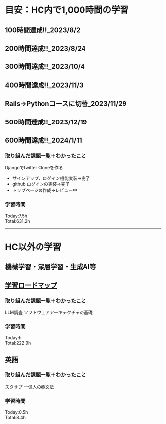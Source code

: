 # 目安：HC内で1,000時間の学習
## 100時間達成!!_2023/8/2
## 200時間達成!!_2023/8/24
## 300時間達成!!_2023/10/4
## 400時間達成!!_2023/11/3
## Rails→Pythonコースに切替_2023/11/29
## 500時間達成!!_2023/12/19
## 600時間達成!!_2024/1/11

### 取り組んだ課題一覧＋わかったこと
Djangoでtwitter Cloneを作る
- サインアップ、ログイン機能実装→完了
- github ログインの実装→完了
- トップページの作成→レビュー中

### 学習時間
Today:7.5h<br>
Total:631.2h

------------------------------------------
# HC以外の学習
## 機械学習・深層学習・生成AI等
## [学習ロードマップ](https://github.com/sousou1216/machine_learning/tree/main)
### 取り組んだ課題一覧＋わかったこと
LLM調査
ソフトウェアアーキテクチャの基礎

### 学習時間
Today:h<br>
Total:222.9h

## 英語
### 取り組んだ課題一覧＋わかったこと
スタサプ
一億人の英文法

### 学習時間
Today:0.5h<br>
Total:8.4h

